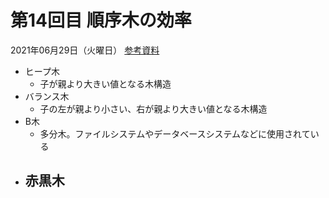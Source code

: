 # 第14回目  順序木の効率

2021年06月29日（火曜日）
[参考資料](http://edu.net.c.dendai.ac.jp/ad2/2021/14)

- ヒープ木
  - 子が親より大きい値となる木構造
- バランス木
  - 子の左が親より小さい、右が親より大きい値となる木構造
- B木
  - 多分木。ファイルシステムやデータベースシステムなどに使用されている
- 赤黒木
  -

